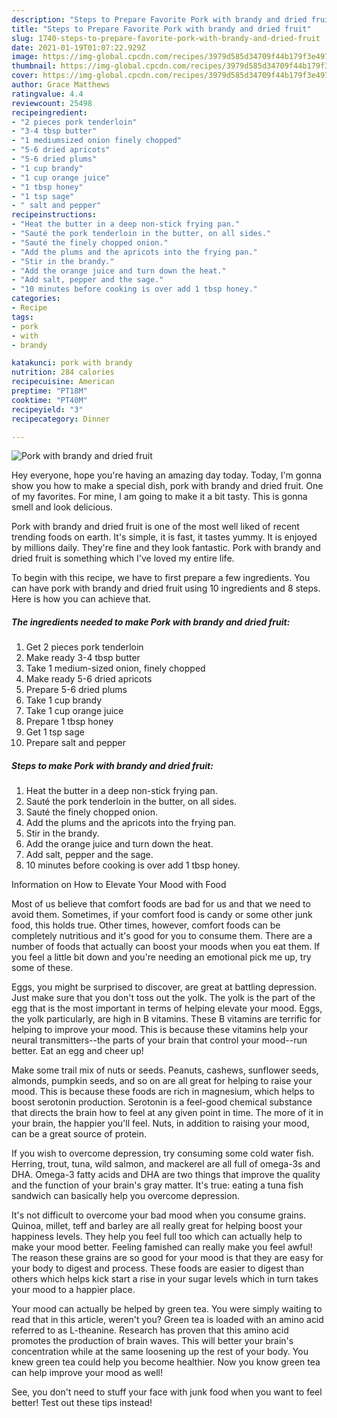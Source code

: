 ```yaml
---
description: "Steps to Prepare Favorite Pork with brandy and dried fruit"
title: "Steps to Prepare Favorite Pork with brandy and dried fruit"
slug: 1740-steps-to-prepare-favorite-pork-with-brandy-and-dried-fruit
date: 2021-01-19T01:07:22.929Z
image: https://img-global.cpcdn.com/recipes/3979d585d34709f44b179f3e4974bafb/751x532cq70/pork-with-brandy-and-dried-fruit-recipe-main-photo.jpg
thumbnail: https://img-global.cpcdn.com/recipes/3979d585d34709f44b179f3e4974bafb/751x532cq70/pork-with-brandy-and-dried-fruit-recipe-main-photo.jpg
cover: https://img-global.cpcdn.com/recipes/3979d585d34709f44b179f3e4974bafb/751x532cq70/pork-with-brandy-and-dried-fruit-recipe-main-photo.jpg
author: Grace Matthews
ratingvalue: 4.4
reviewcount: 25498
recipeingredient:
- "2 pieces pork tenderloin"
- "3-4 tbsp butter"
- "1 mediumsized onion finely chopped"
- "5-6 dried apricots"
- "5-6 dried plums"
- "1 cup brandy"
- "1 cup orange juice"
- "1 tbsp honey"
- "1 tsp sage"
- " salt and pepper"
recipeinstructions:
- "Heat the butter in a deep non-stick frying pan."
- "Sauté the pork tenderloin in the butter, on all sides."
- "Sauté the finely chopped onion."
- "Add the plums and the apricots into the frying pan."
- "Stir in the brandy."
- "Add the orange juice and turn down the heat."
- "Add salt, pepper and the sage."
- "10 minutes before cooking is over add 1 tbsp honey."
categories:
- Recipe
tags:
- pork
- with
- brandy

katakunci: pork with brandy 
nutrition: 284 calories
recipecuisine: American
preptime: "PT18M"
cooktime: "PT40M"
recipeyield: "3"
recipecategory: Dinner

---
```



![Pork with brandy and dried fruit](https://img-global.cpcdn.com/recipes/3979d585d34709f44b179f3e4974bafb/751x532cq70/pork-with-brandy-and-dried-fruit-recipe-main-photo.jpg)

Hey everyone, hope you're having an amazing day today. Today, I'm gonna show you how to make a special dish, pork with brandy and dried fruit. One of my favorites. For mine, I am going to make it a bit tasty. This is gonna smell and look delicious.

Pork with brandy and dried fruit is one of the most well liked of recent trending foods on earth. It's simple, it is fast, it tastes yummy. It is enjoyed by millions daily. They're fine and they look fantastic. Pork with brandy and dried fruit is something which I've loved my entire life.




To begin with this recipe, we have to first prepare a few ingredients. You can have pork with brandy and dried fruit using 10 ingredients and 8 steps. Here is how you can achieve that.

<!--inarticleads1-->

##### The ingredients needed to make Pork with brandy and dried fruit:

1. Get 2 pieces pork tenderloin
1. Make ready 3-4 tbsp butter
1. Take 1 medium-sized onion, finely chopped
1. Make ready 5-6 dried apricots
1. Prepare 5-6 dried plums
1. Take 1 cup brandy
1. Take 1 cup orange juice
1. Prepare 1 tbsp honey
1. Get 1 tsp sage
1. Prepare  salt and pepper




<!--inarticleads2-->

##### Steps to make Pork with brandy and dried fruit:

1. Heat the butter in a deep non-stick frying pan.
1. Sauté the pork tenderloin in the butter, on all sides.
1. Sauté the finely chopped onion.
1. Add the plums and the apricots into the frying pan.
1. Stir in the brandy.
1. Add the orange juice and turn down the heat.
1. Add salt, pepper and the sage.
1. 10 minutes before cooking is over add 1 tbsp honey.




Information on How to Elevate Your Mood with Food


Most of us believe that comfort foods are bad for us and that we need to avoid them. Sometimes, if your comfort food is candy or some other junk food, this holds true. Other times, however, comfort foods can be completely nutritious and it's good for you to consume them. There are a number of foods that actually can boost your moods when you eat them. If you feel a little bit down and you're needing an emotional pick me up, try some of these.

Eggs, you might be surprised to discover, are great at battling depression. Just make sure that you don't toss out the yolk. The yolk is the part of the egg that is the most important in terms of helping elevate your mood. Eggs, the yolk particularly, are high in B vitamins. These B vitamins are terrific for helping to improve your mood. This is because these vitamins help your neural transmitters--the parts of your brain that control your mood--run better. Eat an egg and cheer up!

Make some trail mix of nuts or seeds. Peanuts, cashews, sunflower seeds, almonds, pumpkin seeds, and so on are all great for helping to raise your mood. This is because these foods are rich in magnesium, which helps to boost serotonin production. Serotonin is a feel-good chemical substance that directs the brain how to feel at any given point in time. The more of it in your brain, the happier you'll feel. Nuts, in addition to raising your mood, can be a great source of protein.

If you wish to overcome depression, try consuming some cold water fish. Herring, trout, tuna, wild salmon, and mackerel are all full of omega-3s and DHA. Omega-3 fatty acids and DHA are two things that improve the quality and the function of your brain's gray matter. It's true: eating a tuna fish sandwich can basically help you overcome depression. 

It's not difficult to overcome your bad mood when you consume grains. Quinoa, millet, teff and barley are all really great for helping boost your happiness levels. They help you feel full too which can actually help to make your mood better. Feeling famished can really make you feel awful! The reason these grains are so good for your mood is that they are easy for your body to digest and process. These foods are easier to digest than others which helps kick start a rise in your sugar levels which in turn takes your mood to a happier place.

Your mood can actually be helped by green tea. You were simply waiting to read that in this article, weren't you? Green tea is loaded with an amino acid referred to as L-theanine. Research has proven that this amino acid promotes the production of brain waves. This will better your brain's concentration while at the same loosening up the rest of your body. You knew green tea could help you become healthier. Now you know green tea can help improve your mood as well!

See, you don't need to stuff your face with junk food when you want to feel better! Test out  these tips  instead!

